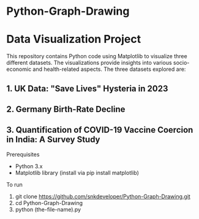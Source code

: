 # Python-Graph-Drawing

# Data Visualization Project
This repository contains Python code using Matplotlib to visualize three different datasets. The visualizations provide insights into various socio-economic and health-related aspects. The three datasets explored are:

## 1. UK Data: "Save Lives" Hysteria in 2023
## 2. Germany Birth-Rate Decline
## 3. Quantification of COVID-19 Vaccine Coercion in India: A Survey Study

Prerequisites
* Python 3.x
* Matplotlib library (install via pip install matplotlib)

To run
1. git clone https://github.com/snkdeveloper/Python-Graph-Drawing.git
2. cd Python-Graph-Drawing
3. python (the-file-name).py





